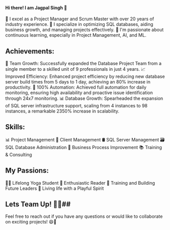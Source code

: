 #### Hi there! I am Jagpal Singh 👋 ####

🔭 I excel as a Project Manager and Scrum Master with over 20 years of industry experience.
🚀 I specialize in optimizing SQL databases, aiding business growth, and managing projects effectively.
🌱 I'm passionate about continuous learning, especially in Project Management, AI, and ML.

## Achievements: ##
🌟 Team Growth: Successfully expanded the Database Project Team from a single member to a skilled unit of 9 professionals in just 4 years.
📈 Improved Efficiency: Enhanced project efficiency by reducing new database server build times from 5 days to 1 day, achieving an 80% increase in productivity.
🤖 100% Automation: Achieved full automation for daily monitoring, ensuring high availability and proactive issue identification through 24x7 monitoring.
📊 Database Growth: Spearheaded the expansion of SQL server infrastructure support, scaling from 4 instances to 98 instances, a remarkable 2350% increase in scalability.

## Skills: ##
📊 Project Management
👥 Client Management
🛢️ SQL Server Management
🗃️ SQL Database Administration
🔄 Business Process Improvement
📚 Training & Consulting

## My Passions: ##
🧘‍♂️ Lifelong Yoga Student
📖 Enthusiastic Reader
🌟 Training and Building Future Leaders
🎉 Living life with a Playful Spirit

## Lets Team Up! 🤝🚀##
Feel free to reach out if you have any questions or would like to collaborate on exciting projects! 😄🚀
